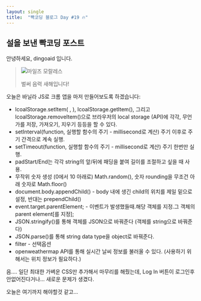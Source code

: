 ```yaml
---
layout: single
title:  "빡코딩 블로그 Day #19 🔥"
---
```


## 설을 보낸 빡코딩 포스트

안녕하세요, dingoaid 입니다.

> ![마일즈 모랄레스](https://github.com/dingoaid/dingoaid_blog/assets/107102476/15750192-47c9-441c-869f-96acd480557d)
>
> 벌써 음력 새해입니다!

오늘은 바닐라 JS로 크롬 앱을 마저 만들어보도록 하겠습니다:

- lcoalStorage.setItem( , ), lcoalStorage.getItem(), 그리고 lcoalStorage.removeItem()으로 브라우저의 local storage (API)에 각각, 무언가를 저장, 가져오기, 지우기 등등을 할 수 있다.
- setInterval(function, 실행할 함수의 주기 - millisecond로 계산) 주기 이후로 주기 간격으로 계속 실행.
- setTimeout(function, 실행할 함수의 주기 - millisecond로 계산) 주기 한번만 실행.
- padStart/End는 각각 string의 앞/뒤에 패딩을 붙여 길이를 조절하고 싶을 때 사용.
- 무작위 숫자 생성 (0에서 10 아래로) Math.random(), 숫자 rounding을 무조건 아래 숫자로 Math.floor()
- document.body.appendChild() - body 내에 생긴 child의 위치를 제일 밑으로 설정, 반대는 prependChild()
- event.target.parentElement; - 이벤트가 발생했들때.해당 객체를 지정.그 객체의 parent element[를 지정];
- JSON.stringify()를 통해 객체를 JSON으로 바꿔준다 (객체를 string으로 바꿔준다)
- JSON.parse()를 통해 string data type을 object로 바꿔준다.
- filter - 선택옵션
- openweathermap API를 통해 실시간 날씨 정보를 불러올 수 있다. (사용하기 위해서는 위치 정보가 필요하다.)

음.... 일단 최대한 가벼운 CSS만 추가해서 마무리를 해줬는데, Log In 버튼이 로그인후 안없어진다거나... 새로운 문제가 생겼다.

오늘은 여기까지 해야할것 같고... 
